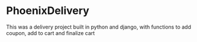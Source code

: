 # PhoenixDelivery
This was a delivery project built in python and django, with functions to add coupon, add to cart and finalize cart
